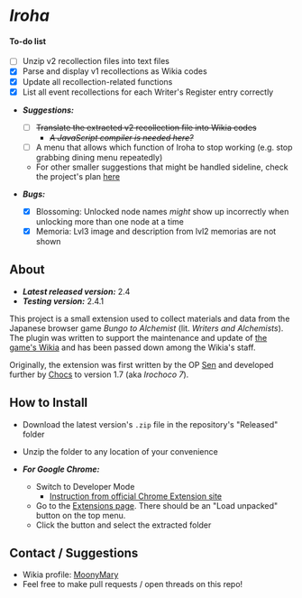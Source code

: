 # *Iroha*
#### To-do list
* [ ] Unzip v2 recollection files into text files
* [x] Parse and display v1 recollections as Wikia codes
* [x] Update all recollection-related functions
* [x] List all event recollections for each Writer's Register entry correctly

* ***Suggestions:***
    * [ ] ~~Translate the extracted v2 recollection file into Wikia codes~~
        * ~~*A JavaScript compiler is needed here?*~~
    * [ ] A menu that allows which function of Iroha to stop working (e.g. stop grabbing dining menu repeatedly)
    * For other smaller suggestions that might be handled sideline, check the project's plan [here](https://github.com/users/MinhNTran-1227/projects/3)

* ***Bugs:***
    - [X] Blossoming: Unlocked node names *might* show up incorrectly when unlocking more than one node at a time
    - [X] Memoria: Lvl3 image and description from lvl2 memorias are not shown

## About
* ***Latest released version:*** 2.4
* ***Testing version:*** 2.4.1

This project is a small extension used to collect materials and data from the Japanese browser game *Bungo to Alchemist* (lit. *Writers and Alchemists*). The plugin was written to support the maintenance and update of [the game's Wikia](https://bungo.fandom.com) and has been passed down among the Wikia's staff.

Originally, the extension was first written by the OP [Sen](https://bungo.fandom.com/User:Senelio) and developed further by [Chocs](https://bungo.fandom.com) to version 1.7 (aka *Irochoco 7*).

## How to Install
* Download the latest version's `.zip` file in the repository's "Released" folder
* Unzip the folder to any location of your convenience

* ***For Google Chrome:***
  * Switch to Developer Mode
    * [Instruction from official Chrome Extension site](https://developer.chrome.com/extensions/faq#faq-dev-01)
  * Go to the [Extensions page](chrome://extensions). There should be an "Load unpacked" button on the top menu. 
  * Click the button and select the extracted folder

## Contact / Suggestions
* Wikia profile: [MoonyMary](https://bungo.fandom.com/User:MoonyMary)
* Feel free to make pull requests / open threads on this repo!